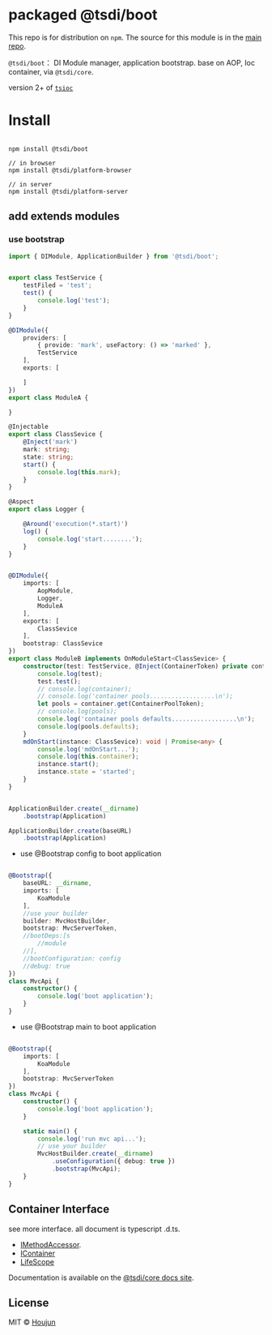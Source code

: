 # packaged @tsdi/boot

This repo is for distribution on `npm`. The source for this module is in the
[main repo](https://github.com/zhouhoujun/tsioc).

`@tsdi/boot`： DI Module manager, application bootstrap. base on AOP, Ioc container, via `@tsdi/core`.

version 2+ of [`tsioc`](https://www.npmjs.com/zhouhoujun/package/tsioc)
# Install

```shell

npm install @tsdi/boot

// in browser
npm install @tsdi/platform-browser

// in server
npm install @tsdi/platform-server
```

## add extends modules

### use bootstrap


```ts
import { DIModule, ApplicationBuilder } from '@tsdi/boot';


export class TestService {
    testFiled = 'test';
    test() {
        console.log('test');
    }
}

@DIModule({
    providers: [
        { provide: 'mark', useFactory: () => 'marked' },
        TestService
    ],
    exports: [

    ]
})
export class ModuleA {

}

@Injectable
export class ClassSevice {
    @Inject('mark')
    mark: string;
    state: string;
    start() {
        console.log(this.mark);
    }
}

@Aspect
export class Logger {

    @Around('execution(*.start)')
    log() {
        console.log('start........');
    }
}


@DIModule({
    imports: [
        AopModule,
        Logger,
        ModuleA
    ],
    exports: [
        ClassSevice
    ],
    bootstrap: ClassSevice
})
export class ModuleB implements OnModuleStart<ClassSevice> {
    constructor(test: TestService, @Inject(ContainerToken) private container: IContainer) {
        console.log(test);
        test.test();
        // console.log(container);
        // console.log('container pools..................\n');
        let pools = container.get(ContainerPoolToken);
        // console.log(pools);
        console.log('container pools defaults..................\n');
        console.log(pools.defaults);
    }
    mdOnStart(instance: ClassSevice): void | Promise<any> {
        console.log('mdOnStart...');
        console.log(this.container);
        instance.start();
        instance.state = 'started';
    }
}


ApplicationBuilder.create(__dirname)
    .bootstrap(Application)

ApplicationBuilder.create(baseURL)
    .bootstrap(Application)

```

* use @Bootstrap config to boot application
```ts

@Bootstrap({
    baseURL: __dirname,
    imports: [
        KoaModule
    ],
    //use your builder
    builder: MvcHostBuilder,
    bootstrap: MvcServerToken,
    //bootDeps:[s
        //module
    //],
    //bootConfiguration: config
    //debug: true
})
class MvcApi {
    constructor() {
        console.log('boot application');
    }
}

```

* use @Bootstrap main to boot application

```ts

@Bootstrap({
    imports: [
        KoaModule
    ],
    bootstrap: MvcServerToken
})
class MvcApi {
    constructor() {
        console.log('boot application');
    }

    static main() {
        console.log('run mvc api...');
        // use your builder
        MvcHostBuilder.create(__dirname)
            .useConfiguration({ debug: true })
            .bootstrap(MvcApi);
    }
}


```


## Container Interface

see more interface. all document is typescript .d.ts.

* [IMethodAccessor](https://github.com/zhouhoujun/tsioc/blob/master/packages/core/src/IMethodAccessor.ts).
* [IContainer](https://github.com/zhouhoujun/tsioc/blob/master/packages/core/src/IContainer.ts)
* [LifeScope](https://github.com/zhouhoujun/tsioc/blob/master/packages/core/src/LifeScope.ts)

Documentation is available on the
[@tsdi/core docs site](https://github.com/zhouhoujun/tsioc).

## License

MIT © [Houjun](https://github.com/zhouhoujun/)
